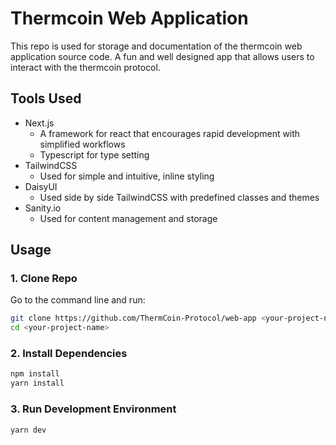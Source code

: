 # Thermcoin Web Application

This repo is used for storage and documentation of the thermcoin web application source code. A fun and well designed app that allows users to interact with the thermcoin protocol.

## Tools Used

- Next.js
  - A framework for react that encourages rapid development with simplified workflows
  - Typescript for type setting
- TailwindCSS
  - Used for simple and intuitive, inline styling
- DaisyUI
  - Used side by side TailwindCSS with predefined classes and themes
- Sanity.io
  - Used for content management and storage

## Usage

### 1. Clone Repo

Go to the command line and run:

```bash
git clone https://github.com/ThermCoin-Protocol/web-app <your-project-name>
cd <your-project-name>
```

### 2. Install Dependencies

```bash
npm install
yarn install
```

### 3. Run Development Environment

```bash
yarn dev
```

<!-- ### Test Production Environment

I also included a `stage` script that will build and start a production server. You can run it with:

```bash
pnpm stage # npm run stage
```

Alternatively you can run:

```bash
pnpm build # npm run build
pnpm start # npm start
``` -->
